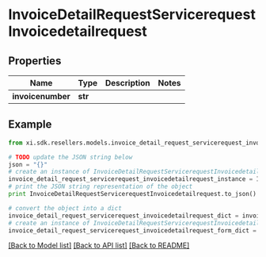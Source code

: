 # InvoiceDetailRequestServicerequestInvoicedetailrequest


## Properties

Name | Type | Description | Notes
------------ | ------------- | ------------- | -------------
**invoicenumber** | **str** |  | 

## Example

```python
from xi.sdk.resellers.models.invoice_detail_request_servicerequest_invoicedetailrequest import InvoiceDetailRequestServicerequestInvoicedetailrequest

# TODO update the JSON string below
json = "{}"
# create an instance of InvoiceDetailRequestServicerequestInvoicedetailrequest from a JSON string
invoice_detail_request_servicerequest_invoicedetailrequest_instance = InvoiceDetailRequestServicerequestInvoicedetailrequest.from_json(json)
# print the JSON string representation of the object
print InvoiceDetailRequestServicerequestInvoicedetailrequest.to_json()

# convert the object into a dict
invoice_detail_request_servicerequest_invoicedetailrequest_dict = invoice_detail_request_servicerequest_invoicedetailrequest_instance.to_dict()
# create an instance of InvoiceDetailRequestServicerequestInvoicedetailrequest from a dict
invoice_detail_request_servicerequest_invoicedetailrequest_form_dict = invoice_detail_request_servicerequest_invoicedetailrequest.from_dict(invoice_detail_request_servicerequest_invoicedetailrequest_dict)
```
[[Back to Model list]](../README.md#documentation-for-models) [[Back to API list]](../README.md#documentation-for-api-endpoints) [[Back to README]](../README.md)


